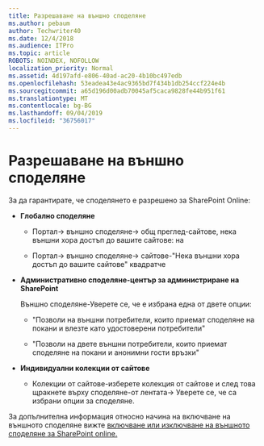 ```yaml
---
title: Разрешаване на външно споделяне
ms.author: pebaum
author: Techwriter40
ms.date: 12/4/2018
ms.audience: ITPro
ms.topic: article
ROBOTS: NOINDEX, NOFOLLOW
localization_priority: Normal
ms.assetid: 4d197afd-e806-40ad-ac20-4b10bc497edb
ms.openlocfilehash: 53eadea43e4ac9365bd7f434b1db254ccf224e4b
ms.sourcegitcommit: a65d196d00adb70045af5caca9828fe44b951f61
ms.translationtype: MT
ms.contentlocale: bg-BG
ms.lasthandoff: 09/04/2019
ms.locfileid: "36756017"
---
```

# <a name="enable-external-sharing"></a>Разрешаване на външно споделяне

 За да гарантирате, че споделянето е разрешено за SharePoint Online:
  
- **Глобално споделяне**
    
  - Портал-\> външно споделяне-\> общ преглед-сайтове, нека външни хора достъп до вашите сайтове: на
    
  - Портал-\> външно споделяне-\> сайтове-"Нека външни хора достъп до вашите сайтове" квадратче
    
- **Административно споделяне-център за администриране на SharePoint**
    
    Външно споделяне-Уверете се, че е избрана една от двете опции:
    
  - "Позволи на външни потребители, които приемат споделяне на покани и влезте като удостоверени потребители"
    
  - "Позволи на двете външни потребители, които приемат споделяне на покани и анонимни гости връзки"
    
- **Индивидуални колекции от сайтове**
    
  - Колекции от сайтове-изберете колекция от сайтове и след това щракнете върху споделяне-от лентата-\> Уверете се, че са избрани опции за споделяне.
    
За допълнителна информация относно начина на включване на външното споделяне вижте [включване или изключване на външното споделяне за SharePoint online.](https://go.microsoft.com/fwlink/?linkid=2047681&amp;clcid=0x409)
  

